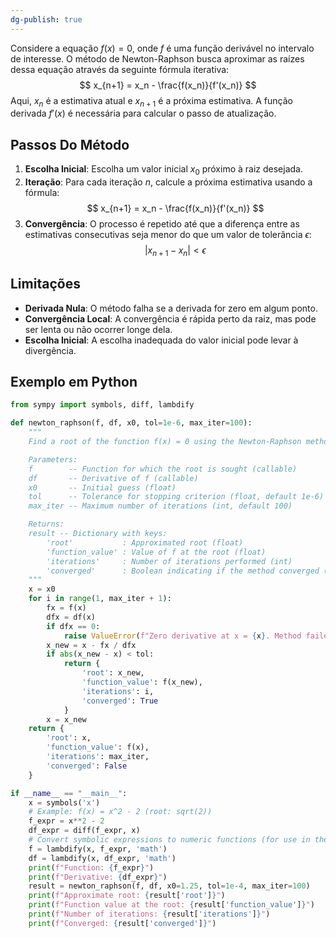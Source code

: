 ```yaml
---
dg-publish: true
---
```


Considere a equação $f(x) = 0$, onde $f$ é uma função derivável no intervalo de interesse. O método de Newton-Raphson busca aproximar as raízes dessa equação através da seguinte fórmula iterativa:
$$
x_{n+1} = x_n - \frac{f(x_n)}{f'(x_n)}
$$
Aqui, $x_n$ é a estimativa atual e $x_{n+1}$ é a próxima estimativa. A função derivada $f'(x)$ é necessária para calcular o passo de atualização.

## Passos Do Método

1. **Escolha Inicial**: Escolha um valor inicial $x_0$ próximo à raiz desejada.
2. **Iteração**: Para cada iteração $n$, calcule a próxima estimativa usando a fórmula:
$$
   x_{n+1} = x_n - \frac{f(x_n)}{f'(x_n)}
$$
3. **Convergência**: O processo é repetido até que a diferença entre as estimativas consecutivas seja menor do que um valor de tolerância $\epsilon$:
$$
   |x_{n+1} - x_n| < \epsilon
$$
## Limitações

- **Derivada Nula**: O método falha se a derivada for zero em algum ponto.
- **Convergência Local**: A convergência é rápida perto da raiz, mas pode ser lenta ou não ocorrer longe dela.
- **Escolha Inicial**: A escolha inadequada do valor inicial pode levar à divergência.

## Exemplo em Python

``` python
from sympy import symbols, diff, lambdify

def newton_raphson(f, df, x0, tol=1e-6, max_iter=100):
    """
    Find a root of the function f(x) = 0 using the Newton-Raphson method.

    Parameters:
    f        -- Function for which the root is sought (callable)
    df       -- Derivative of f (callable)
    x0       -- Initial guess (float)
    tol      -- Tolerance for stopping criterion (float, default 1e-6)
    max_iter -- Maximum number of iterations (int, default 100)

    Returns:
    result -- Dictionary with keys:
        'root'           : Approximated root (float)
        'function_value' : Value of f at the root (float)
        'iterations'     : Number of iterations performed (int)
        'converged'      : Boolean indicating if the method converged (bool)
    """
    x = x0
    for i in range(1, max_iter + 1):
        fx = f(x)
        dfx = df(x)
        if dfx == 0:
            raise ValueError(f"Zero derivative at x = {x}. Method failed.")
        x_new = x - fx / dfx
        if abs(x_new - x) < tol:
            return {
                'root': x_new,
                'function_value': f(x_new),
                'iterations': i,
                'converged': True
            }
        x = x_new
    return {
        'root': x,
        'function_value': f(x),
        'iterations': max_iter,
        'converged': False
    }

if __name__ == "__main__":
    x = symbols('x')
    # Example: f(x) = x^2 - 2 (root: sqrt(2))
    f_expr = x**2 - 2
    df_expr = diff(f_expr, x)
    # Convert symbolic expressions to numeric functions (for use in the method)
    f = lambdify(x, f_expr, 'math')
    df = lambdify(x, df_expr, 'math')
    print(f"Function: {f_expr}")
    print(f"Derivative: {df_expr}")
    result = newton_raphson(f, df, x0=1.25, tol=1e-4, max_iter=100)
    print(f"Approximate root: {result['root']}")
    print(f"Function value at the root: {result['function_value']}")
    print(f"Number of iterations: {result['iterations']}")
    print(f"Converged: {result['converged']}")
```
